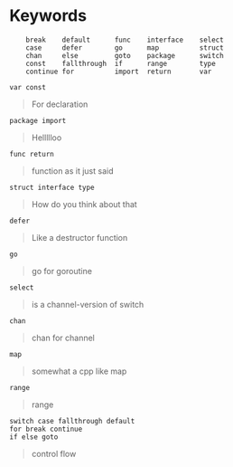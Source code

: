 # Keywords

```golang
    break    default      func    interface    select
    case     defer        go      map          struct
    chan     else         goto    package      switch
    const    fallthrough  if      range        type
    continue for          import  return       var
```

`var const`

> For declaration

`package import`

> Hellllloo

`func return`

> function as it just said

`struct interface type`

> How do you think about that

`defer`

> Like a destructor function

`go`

> go for goroutine

`select`

> is a channel-version of switch

`chan`

> chan for channel

`map`

> somewhat a cpp like map

`range`

> range

```golang
switch case fallthrough default 
for break continue 
if else goto
```

> control flow
